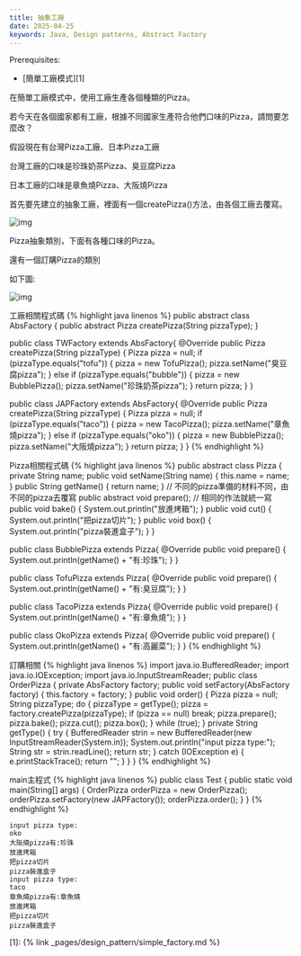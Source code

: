```yaml
---
title: 抽象工廠
date: 2025-04-25
keywords: Java, Design patterns, Abstract Factory
---
```

Prerequisites:

- [簡單工廠模式][1]

在簡單工廠模式中，使用工廠生產各個種類的Pizza。

若今天在各個國家都有工廠，根據不同國家生產符合他們口味的Pizza，請問要怎麼改？

假設現在有台灣Pizza工廠、日本Pizza工廠

台灣工廠的口味是珍珠奶茶Pizza、臭豆腐Pizza

日本工廠的口味是章魚燒Pizza、大阪燒Pizza

首先要先建立的抽象工廠，裡面有一個createPizza()方法，由各個工廠去覆寫。

![img]({{site.imgurl}}/pattern/absfactory1.png)

Pizza抽象類別，下面有各種口味的Pizza。

還有一個訂購Pizza的類別

如下圖:

![img]({{site.imgurl}}/pattern/absfactory2.png)

工廠相關程式碼
{% highlight java linenos %}
public abstract class AbsFactory {
  public abstract Pizza createPizza(String pizzaType);
}

public class TWFactory extends AbsFactory{
  @Override
  public Pizza createPizza(String pizzaType) {
    Pizza pizza = null;
    if (pizzaType.equals("tofu")) {
      pizza = new TofuPizza();
      pizza.setName("臭豆腐pizza");
    } else if (pizzaType.equals("bubble")) {
      pizza = new BubblePizza();
      pizza.setName("珍珠奶茶pizza");
    }
    return pizza;
  }
}

public class JAPFactory extends AbsFactory{
  @Override
  public Pizza createPizza(String pizzaType) {
    Pizza pizza = null;
    if (pizzaType.equals("taco")) {
      pizza = new TacoPizza();
      pizza.setName("章魚燒pizza");
    } else if (pizzaType.equals("oko")) {
      pizza = new BubblePizza();
      pizza.setName("大阪燒pizza");
    }
    return pizza;
  }
}
{% endhighlight %}

Pizza相關程式碼
{% highlight java linenos %}
public abstract class Pizza {
  private String name;
  public void setName(String name) {
    this.name = name;
  }
  public String getName() {
    return name;
  }
  // 不同的pizza準備的材料不同，由不同的pizza去覆寫
  public abstract void prepare();
  // 相同的作法就統一寫
  public void bake() {
    System.out.println("放進烤箱");
  }
  public void cut() {
    System.out.println("把pizza切片");
  }
  public void box() {
    System.out.println("pizza裝進盒子");
  }
}

public class BubblePizza extends Pizza{
  @Override
  public void prepare() {
    System.out.println(getName() + "有:珍珠");
  }
}

public class TofuPizza extends Pizza{
  @Override
  public void prepare() {
    System.out.println(getName() + "有:臭豆腐");
  }
}

public class TacoPizza extends Pizza{
  @Override
  public void prepare() {
    System.out.println(getName() + "有:章魚燒");
  }
}

public class OkoPizza extends Pizza{
  @Override
  public void prepare() {
    System.out.println(getName() + "有:高麗菜");
  }
}
{% endhighlight %}

訂購相關
{% highlight java linenos %}
import java.io.BufferedReader;
import java.io.IOException;
import java.io.InputStreamReader;
public class OrderPizza {
  private AbsFactory factory;
  public void setFactory(AbsFactory factory) {
    this.factory = factory;
  }
  public void order() {
    Pizza pizza = null;
    String pizzaType;
    do {
      pizzaType = getType();
      pizza = factory.createPizza(pizzaType);
      if (pizza == null) break;
      pizza.prepare();
      pizza.bake();
      pizza.cut();
      pizza.box();
    } while (true);
  }
  private String getType() {
    try {
      BufferedReader strin = new BufferedReader(new InputStreamReader(System.in));
      System.out.println("input pizza type:");
      String str = strin.readLine();
      return str;
    } catch (IOException e) {
      e.printStackTrace();
      return "";
    }
  }
}
{% endhighlight %}

main主程式
{% highlight java linenos %}
public class Test {
  public static void main(String[] args) {
    OrderPizza orderPizza = new OrderPizza();
    orderPizza.setFactory(new JAPFactory());
    orderPizza.order();
  }
}
{% endhighlight %}
```
input pizza type:
oko
大阪燒pizza有:珍珠
放進烤箱
把pizza切片
pizza裝進盒子
input pizza type:
taco
章魚燒pizza有:章魚燒
放進烤箱
把pizza切片
pizza裝進盒子
```

[1]: {% link _pages/design_pattern/simple_factory.md %}
